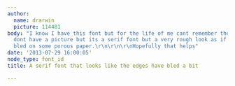 ```yaml
---
author:
  name: drarwin
  picture: 114481
body: "I know I have this font but for the life of me cant remember the name of it.\r\n\r\nI
  dont have a picture but its a serif font but a very rough look as if the ink has
  bled on some porous paper.\r\n\r\n\r\nHopefully that helps"
date: '2013-07-29 16:00:05'
node_type: font_id
title: A serif font that looks like the edges have bled a bit

---
```

